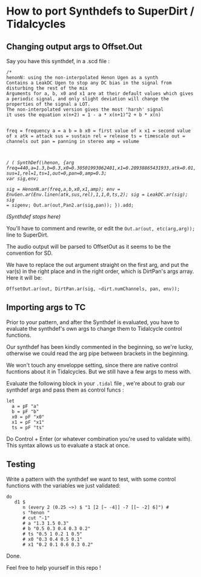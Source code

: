 # How to port Synthdefs to SuperDirt / Tidalcycles

## Changing output args to Offset.Out 

Say you have this synthdef, in a .scd file :

<p><code>/*
henonN: using the non-interpolated Henon Ugen as a synth
Contains a LeakDC Ugen to stop any DC bias in the signal from disturbing the rest of the mix
Arguments for a, b, x0 and x1 are at their default values which gives a periodic signal, and only slight deviation will change the properties of the signal a LOT.
The non-interpolated version gives the most 'harsh' signal
it uses the equation x(n+2) = 1 - a * x(n+1)^2 + b * x(n)

freq = frequency
a = a
b = b
x0 = first value of x
x1 = second value of x
atk = attack
sus = sustain
rel = release
ts = timescale
out = channels out
pan = panning in stereo
amp = volume


*/
(
SynthDef(\henon,
	{arg freq=440,a=1.3,b=0.3,x0=0.30501993062401,x1=0.20938865431933,atk=0.01,sus=1,rel=1,ts=1,out=0,pan=0,amp=0.3;
		var sig,env;	
		sig = HenonN.ar(freq,a,b,x0,x1,amp);
		env = EnvGen.ar(Env.linen(atk,sus,rel),1,1,0,ts,2);
		sig = LeakDC.ar(sig);
		sig = sig*env;
		Out.ar(out,Pan2.ar(sig,pan));
}).add; </code><p>


_(Synthdef stops here)_


You'll have to comment and rewrite, or edit the `Out.ar(out, etc(arg,arg));` line to SuperDirt. 

The audio output will be parsed to OffsetOut as it seems to be the convention for SD.

We have to replace the out argument straight on the first arg, and put the var(s) in the right place and in the right order, which is DirtPan's args array. Here it will be:

` OffsetOut.ar(out, DirtPan.ar(sig, ~dirt.numChannels, pan, env)); `

## Importing args to TC

Prior to your pattern, and after the Synthdef is evaluated, you have to evaluate the synthdef's own args to change them to Tidalcycle control functions. 

Our synthdef has been kindly commented in the beginning, so we're lucky, otherwise we could read the arg pipe between brackets in the beginning. 

We won't touch any enveloppe setting, since there are native control fucntions about it in Tidalcycles. But we still have a few args to mess with.

Evaluate the following block in your `.tidal` file , we're about to grab our synthdef args and pass them as control funcs :


<p><code>let 
  a = pF "a"  
  b = pF "b"  
  x0 = pF "x0"  
  x1 = pF "x1"  
  ts = pF "ts"</code></p>
  
  Do Control + Enter (or whatever combination you're used to validate with). This syntax allows us to evaluate a stack at once.
  
  ## Testing
  
  Write a pattern with the synthdef we want to test, with some control functions with the variables we just validated:
  
  <p><code>do
   d1 $   
      n (every 2 (0.25 ~>) $ "1 [2 [~ -4]] -7 [[~ -2] 6]") #      
      s "henon "      
      # cut "-1"      
      # a "1.3 1.5 0.3"      
      # b "0.5 0.3 0.4 0.3 0.2"      
      # ts "0.5 1 0.2 1 0.5"      
      # x0 "0.3 0.4 0.5 0.1"      
      # x1 "0.2 0.1 0.6 0.3 0.2"</code></p>

Done. 

Feel free to help yourself in this repo !
